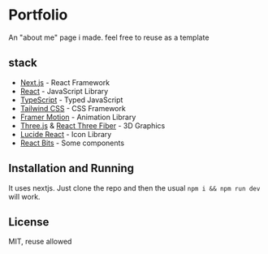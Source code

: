 # Portfolio
An "about me" page i made. feel free to reuse as a template

## stack
- [Next.js](https://nextjs.org/) - React Framework
- [React](https://reactjs.org/) - JavaScript Library
- [TypeScript](https://www.typescriptlang.org/) - Typed JavaScript
- [Tailwind CSS](https://tailwindcss.com/) - CSS Framework
- [Framer Motion](https://www.framer.com/motion/) - Animation Library
- [Three.js](https://threejs.org/) & [React Three Fiber](https://docs.pmnd.rs/react-three-fiber/getting-started/introduction) - 3D Graphics
- [Lucide React](https://lucide.dev/) - Icon Library
- [React Bits](https://reactbits.dev/) - Some components

## Installation and  Running
It uses nextjs. Just clone the repo and then the usual `npm i && npm run dev` will work.

## License
MIT, reuse allowed